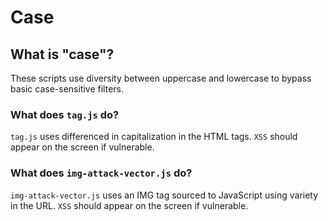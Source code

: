 # Case
## What is "case"?
These scripts use diversity between uppercase and lowercase to bypass basic case-sensitive filters.
### What does <code>tag.js</code> do?
<code>tag.js</code> uses differenced in capitalization in the HTML tags. <code>XSS</code> should appear on the screen if vulnerable.
### What does <code>img-attack-vector.js</code> do?
<code>img-attack-vector.js</code> uses an IMG tag sourced to JavaScript using variety in the URL. <code>XSS</code> should appear on the screen if vulnerable.
